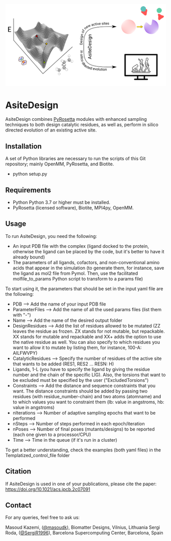 ![Alt text](Templatized_control_file/TOC.png)

# AsiteDesign

AsiteDesign combines [PyRosetta](http://www.pyrosetta.org/) modules with enhanced sampling techniques to both design catalytic residues, as well as, perform in silico directed evolution of an existing active site.

## Installation

A set of Python libraries are necessary to run the scripts of this Git repository; mainly OpenMM, PyRosetta, and Biotite.
* python setup.py 

## Requirements

* Python Python 3.7 or higher must be installed.
* PyRosetta (licensed software), Biotite, MPI4py, OpenMM.

## Usage

To run AsiteDesign, you need the following:

* An input PDB file with the complex (ligand docked to the protein, otherwise the ligand can be placed by the code, but it's better to have it already bound)
* The parameters of all ligands, cofactors, and non-conventional amino acids that appear in the simulation (to generate them, for instance, save the ligand as mol2 file from Pymol. Then, use the facilitated molfile\_to\_params Python script to transform to a params file)

To start using it, the parameters that should be set in the input yaml file are the following:

* PDB --> Add the name of your input PDB file
* ParameterFiles --> Add the name of all the used params files (list them with "-")
* Name --> Add the name of the desired output folder
* DesignResidues --> Add the list of residues allowed to be mutated (ZZ leaves the residue as frozen. ZX stands for not mutable, but repackable. XX stands for mutable and repackable and XX+ adds the option to use the native residue as well. You can also specify to which residues you want to allow it to mutate by listing them, for instance, 100-A: AILFWVPY)
* CatalyticResidues --> Specify the number of residues of the active site that wants to be added (RES1, RES2 ... RESN: H)
* Ligands, 1-L (you have to specify the ligand by giving the residue number and the chain of the specific LIG). Also, the torsions that want to be excluded must be specified by the user ("ExcludedTorsions")
* Constraints --> Add the distance and sequence constraints that you want. The distance constraints should be added by passing two residues (with residue\_number-chain) and two atoms (atomname) and to which values you want to constraint them (lb: value in angstroms, hb: value in angstroms)
* nIterations --> Number of adaptive sampling epochs that want to be performed
* nSteps --> Number of steps performed in each epoch/iteration
* nPoses --> Number of final poses (mutants/designs) to be reported (each one given to a processor/CPU)
* Time --> Time in the queue (if it's run in a cluster)
	
To get a better understanding, check the examples (both yaml files) in the Templatized\_control\_file folder

## Citation

If AsiteDesign is used in one of your publications, please cite the paper: https://doi.org/10.1021/acs.jpcb.2c07091

## Contact

For any queries, feel free to ask us:

Masoud Kazemi, ([@masoudk](https://github.com/masoudk)), Biomatter Designs, Vilnius, Lithuania
Sergi Roda, ([@SergiR1996](https://github.com/SergiR1996)), Barcelona Supercomputing Center, Barcelona, Spain
